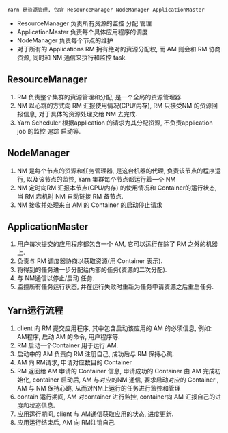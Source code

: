 `Yarn 是资源管理, 包含 ResourceManager NodeManager ApplicationMaster`

* ResourceManager 负责所有资源的监控 分配 管理
* ApplicationMaster 负责每个具体应用程序的调度
* NodeManager 负责每个节点的维护
* 对于所有的 Applications RM 拥有绝对的资源分配权, 而 AM 则会和 RM 协商资源, 同时和 NM 通信来执行和监控 task.

## ResourceManager

1. RM 负责整个集群的资源管理和分配, 是一个全局的资源管理器.
2. NM 以心跳的方式向 RM 汇报使用情况(CPU/内存), RM 只接受NM 的资源回报信息, 对于具体的资源处理交给 NM 去完成.
3. Yarn Scheduler 根据application 的请求为其分配资源, 不负责application job 的监控 追踪 启动等.

## NodeManager

1. NM 是每个节点的资源和任务管理器, 是这台机器的代理, 负责该节点的程序运行, 以及该节点的监控, Yarn 集群每个节点都运行着一个 NM
2. NM 定时向RM 汇报本节点(CPU/内存) 的使用情况和 Container的运行状态, 当 RM 宕机时 NM 自动链接 RM 备节点.
3. NM 接收并处理来自 AM 的 Container 的启动停止请求

## ApplicationMaster

1. 用户每次提交的应用程序都包含一个 AM, 它可以运行在除了 RM 之外的机器上.
2. 负责与 RM 调度器协商以获取资源(用 Container 表示).
3. 将得到的任务进一步分配给内部的任务(资源的二次分配).
4. 与 NM通信以停止/启动 任务.
5. 监控所有任务运行状态, 并在运行失败时重新为任务申请资源之后重启任务.

## Yarn运行流程

1. client 向 RM 提交应用程序, 其中包含启动该应用的 AM 的必须信息, 例如: AM程序, 启动 AM 的命令, 用户程序等.
2. RM 启动一个Container 用于运行 AM.
3. 启动中的 AM 负责向 RM 注册自己, 成功后与 RM 保持心跳.
4. AM 向 RM请求, 申请对应数目的 Container
5. RM 返回给 AM 申请的 Container 信息, 申请成功的 Container 由 AM 完成初始化, container 启动后, AM 与对应的NM 通信, 要求启动对应的 Container , AM 与 NM 保持心跳,
   从而对NM上运行的任务进行监控和管理
6. contain 运行期间, AM 对container 进行监控, container向 AM 汇报自己的进度和状态信息.
7. 应用运行期间, client 与 AM通信获取应用的状态, 进度更新.
8. 应用运行结束后, AM 向 RM注销自己